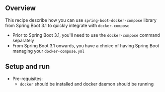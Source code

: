 ## Overview
This recipe describe how you can use `spring-boot-docker-compose` library from Spring Boot 3.1 to quickly integrate with `docker-compose`
- Prior to Spring Boot 3.1, you'll need to use the `docker-compose` command separately
- From Spring Boot 3.1 onwards, you have a choice of having Spring Boot managing your `docker-compose.yml`

## Setup and run
- Pre-requisites:
  - `docker` should be installed and docker daemon should be running
